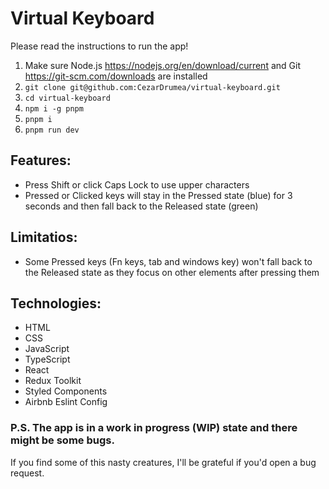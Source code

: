 # Virtual Keyboard

Please read the instructions to run the app!

1. Make sure Node.js https://nodejs.org/en/download/current and Git https://git-scm.com/downloads are installed
2. `git clone git@github.com:CezarDrumea/virtual-keyboard.git`
3. `cd virtual-keyboard`
4. `npm i -g pnpm`
5. `pnpm i`
6. `pnpm run dev`

## Features:
- Press Shift or click Caps Lock to use upper characters
- Pressed or Clicked keys will stay in the Pressed state (blue) for 3 seconds and then fall back to the Released state (green)

## Limitatios:
- Some Pressed keys (Fn keys, tab and windows key) won't fall back to the Released state as they focus on other elements after pressing them

## Technologies:
- HTML
- CSS
- JavaScript
- TypeScript
- React
- Redux Toolkit
- Styled Components
- Airbnb Eslint Config

### P.S. The app is in a work in progress (WIP) state and there might be some bugs. 
If you find some of this nasty creatures, I'll be grateful if you'd open a bug request.
